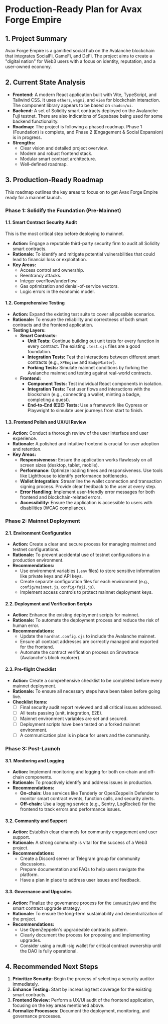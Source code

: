 
# Production-Ready Plan for Avax Forge Empire

## 1. Project Summary

Avax Forge Empire is a gamified social hub on the Avalanche blockchain that integrates SocialFi, GameFi, and DeFi. The project aims to create a "digital nation" for Web3 users with a focus on identity, reputation, and a user-owned economy.

## 2. Current State Analysis

*   **Frontend:** A modern React application built with Vite, TypeScript, and Tailwind CSS. It uses `ethers`, `wagmi`, and `viem` for blockchain interaction. The component library appears to be based on `shadcn/ui`.
*   **Backend:** A set of Solidity smart contracts deployed on the Avalanche Fuji testnet. There are also indications of Supabase being used for some backend functionality.
*   **Roadmap:** The project is following a phased roadmap. Phase 1 (Foundation) is complete, and Phase 2 (Engagement & Social Expansion) is in progress.
*   **Strengths:**
    *   Clear vision and detailed project overview.
    *   Modern and robust frontend stack.
    *   Modular smart contract architecture.
    *   Well-defined roadmap.

## 3. Production-Ready Roadmap

This roadmap outlines the key areas to focus on to get Avax Forge Empire ready for a mainnet launch.

### Phase 1: Solidify the Foundation (Pre-Mainnet)

#### 1.1. Smart Contract Security Audit

This is the most critical step before deploying to mainnet.

*   **Action:** Engage a reputable third-party security firm to audit all Solidity smart contracts.
*   **Rationale:** To identify and mitigate potential vulnerabilities that could lead to financial loss or exploitation.
*   **Key Areas:**
    *   Access control and ownership.
    *   Reentrancy attacks.
    *   Integer overflow/underflow.
    *   Gas optimization and denial-of-service vectors.
    *   Logic errors in the economic model.

#### 1.2. Comprehensive Testing

*   **Action:** Expand the existing test suite to cover all possible scenarios.
*   **Rationale:** To ensure the reliability and correctness of both smart contracts and the frontend application.
*   **Testing Layers:**
    *   **Smart Contracts:**
        *   **Unit Tests:** Continue building out unit tests for every function in every contract. The existing `.test.cjs` files are a good foundation.
        *   **Integration Tests:** Test the interactions between different smart contracts (e.g., `XPEngine` and `BadgeMinter`).
        *   **Forking Tests:** Simulate mainnet conditions by forking the Avalanche mainnet and testing against real-world contracts.
    *   **Frontend:**
        *   **Component Tests:** Test individual React components in isolation.
        *   **Integration Tests:** Test user flows and interactions with the blockchain (e.g., connecting a wallet, minting a badge, completing a quest).
        *   **End-to-End (E2E) Tests:** Use a framework like Cypress or Playwright to simulate user journeys from start to finish.

#### 1.3. Frontend Polish and UX/UI Review

*   **Action:** Conduct a thorough review of the user interface and user experience.
*   **Rationale:** A polished and intuitive frontend is crucial for user adoption and retention.
*   **Key Areas:**
    *   **Responsiveness:** Ensure the application works flawlessly on all screen sizes (desktop, tablet, mobile).
    *   **Performance:** Optimize loading times and responsiveness. Use tools like Lighthouse to identify performance bottlenecks.
    *   **Wallet Integration:** Streamline the wallet connection and transaction signing process. Provide clear feedback to the user at every step.
    *   **Error Handling:** Implement user-friendly error messages for both frontend and blockchain-related errors.
    *   **Accessibility:** Ensure the application is accessible to users with disabilities (WCAG compliance).

### Phase 2: Mainnet Deployment

#### 2.1. Environment Configuration

*   **Action:** Create a clear and secure process for managing mainnet and testnet configurations.
*   **Rationale:** To prevent accidental use of testnet configurations in a production environment.
*   **Recommendations:**
    *   Use environment variables (`.env` files) to store sensitive information like private keys and API keys.
    *   Create separate configuration files for each environment (e.g., `config/mainnet.js`, `config/fuji.js`).
    *   Implement access controls to protect mainnet deployment keys.

#### 2.2. Deployment and Verification Scripts

*   **Action:** Enhance the existing deployment scripts for mainnet.
*   **Rationale:** To automate the deployment process and reduce the risk of human error.
*   **Recommendations:**
    *   Update the `hardhat.config.cjs` to include the Avalanche mainnet.
    *   Ensure all contract addresses are correctly managed and exported for the frontend.
    *   Automate the contract verification process on Snowtrace (Avalanche's block explorer).

#### 2.3. Pre-flight Checklist

*   **Action:** Create a comprehensive checklist to be completed before every mainnet deployment.
*   **Rationale:** To ensure all necessary steps have been taken before going live.
*   **Checklist Items:**
    *   [ ] Final security audit report reviewed and all critical issues addressed.
    *   [ ] All tests passing (unit, integration, E2E).
    *   [ ] Mainnet environment variables are set and secured.
    *   [ ] Deployment scripts have been tested on a forked mainnet environment.
    *   [ ] A communication plan is in place for users and the community.

### Phase 3: Post-Launch

#### 3.1. Monitoring and Logging

*   **Action:** Implement monitoring and logging for both on-chain and off-chain components.
*   **Rationale:** To proactively identify and address issues in production.
*   **Recommendations:**
    *   **On-chain:** Use services like Tenderly or OpenZeppelin Defender to monitor smart contract events, function calls, and security alerts.
    *   **Off-chain:** Use a logging service (e.g., Sentry, LogRocket) for the frontend to track errors and performance issues.

#### 3.2. Community and Support

*   **Action:** Establish clear channels for community engagement and user support.
*   **Rationale:** A strong community is vital for the success of a Web3 project.
*   **Recommendations:**
    *   Create a Discord server or Telegram group for community discussions.
    *   Prepare documentation and FAQs to help users navigate the platform.
    *   Have a plan in place to address user issues and feedback.

#### 3.3. Governance and Upgrades

*   **Action:** Finalize the governance process for the `CommunityDAO` and the smart contract upgrade strategy.
*   **Rationale:** To ensure the long-term sustainability and decentralization of the project.
*   **Recommendations:**
    *   Use OpenZeppelin's upgradeable contracts pattern.
    *   Clearly document the process for proposing and implementing upgrades.
    *   Consider using a multi-sig wallet for critical contract ownership until the DAO is fully operational.

## 4. Recommended Next Steps

1.  **Prioritize Security:** Begin the process of selecting a security auditor immediately.
2.  **Enhance Testing:** Start by increasing test coverage for the existing smart contracts.
3.  **Frontend Review:** Perform a UX/UI audit of the frontend application, focusing on the key areas mentioned above.
4.  **Formalize Processes:** Document the deployment, monitoring, and governance processes.
